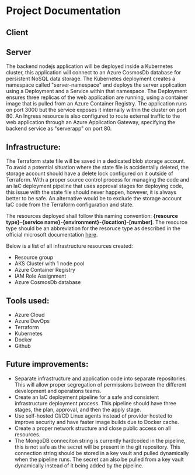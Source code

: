 # Project Documentation

## Client

## Server
The backend nodejs application will be deployed inside a Kubernetes cluster, this application will connect to an Azure CosmosDb database for persistent NoSQL data storage. The Kubernetes deployment creates a namespace called "server-namespace" and deploys the server application using a Deployment and a Service within that namespace. The Deployment ensures three replicas of the web application are running, using a container image that is pulled from an Azure Container Registry. The application runs on port 3000 but the service exposes it internally within the cluster on port 80. An Ingress resource is also configured to route external traffic to the web application through an Azure Application Gateway, specifying the backend service as "serverapp" on port 80.

## Infrastructure:
The Terraform state file will be saved in a dedicated blob storage account. To avoid a potential situation where the state file is accidentally deleted, the storage account should have a delete lock configured on it outside of Terraform. With a proper source control process for managing the code and an IaC deployment pipeline that uses approval stages for deploying code, this issue with the state file should never happen, however, it is always better to be safe. An alternative would be to exclude the storage account IaC code from the Terraform configuration and state.

The resources deployed shall follow this naming convention: **{resource type}-{service name}-{environment}-{location}-\[number\]**. The resource type should be an abbreviation for the resoruce type as described in the official microsoft documentation [here](https://learn.microsoft.com/en-us/azure/cloud-adoption-framework/ready/azure-best-practices/resource-abbreviations).

Below is a list of all infrastructure resources created:
* Resource group
* AKS Cluster with 1 node pool
* Azure Container Registry
* IAM Role Assignment
* Azure CosmosDb database

## Tools used:
* Azure Cloud
* Azure DevOps
* Terraform
* Kubernetes
* Docker
* Github

## Future improvements:
* Separate infrastructure and application code into separate repositories. This will allow proper segregation of permissions between the different development and operations teams.
* Create an IaC deployment pipeline for a safe and consistent infrastructure deployment process. This pipeline should have three stages, the plan, approval, and then the apply stage.
* Use self-hosted CI/CD Linux agents instead of provider hosted to improve security and have faster image builds due to Docker cache.
* Create a proper network structure and close public access on all resources.
* The MongoDB conneciton string is currently hardcoded in the pipeline, this is not safe as the secret will be present in the git repository. This connection string should be stored in a key vault and pulled dynamically when the pipeline runs. The secret can also be pulled from a key vault dynamically instead of it being added by the pipeline.